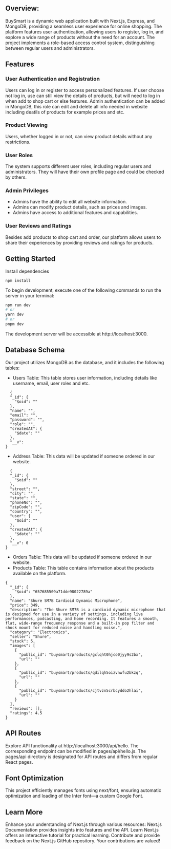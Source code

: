## Overview:
BuySmart is a dynamic web application built with Next.js, Express, and MongoDB, providing a seamless user experience for online shopping. The platform features user authentication, allowing users to register, log in, and explore a wide range of products without the need for an account. The project implements a role-based access control system, distinguishing between regular users and administrators.


## Features
### User Authentication and Registration
Users can log in or register to access personalized features. If user choose not log in, use can still view the details of products, but will need to log in when add to shop cart or else features.
Admin authentication can be added in MongoDB, this role can edit and delete all info needed in website including deatils of products for example prices and etc.
### Product Viewing
Users, whether logged in or not, can view product details without any restrictions.
### User Roles
The system supports different user roles, including regular users and administrators. They will have their own profile page and could be checked by others.
### Admin Privileges
* Admins have the ability to edit all website information.
* Admins can modify product details, such as prices and images.
* Admins have access to additional features and capabilities.
### User Reviews and Ratings
Besides add products to shop cart and order, our platform allows users to share their experiences by providing reviews and ratings for products.
## Getting Started
Install dependencies
```
npm install
```
To begin development, execute one of the following commands to run the server in your terminal:
```bash
npm run dev
# or
yarn dev
# or
pnpm dev
```
The development server will be accessible at http://localhost:3000.

## Database Schema
Our project utilizes MongoDB as the database, and it includes the following tables:
* Users Table: This table stores user information, including details like username, email, user roles and etc.
```
  {
  "_id": {
    "$oid": ""
  },
  "name": "",
  "email": "",
  "password": "",
  "role": "",
  "createdAt": {
    "$date": ""
  },
  "__v": 
}
```

* Address Table: This data will be updated if someone ordered in our website.
```
  {
  "_id": {
    "$oid": ""
  },
  "street": "",
  "city": "",
  "state": "",
  "phoneNo": "",
  "zipCode": "",
  "country": "",
  "user": {
    "$oid": ""
  },
  "createdAt": {
    "$date": ""
  },
  "__v": 0
}
```
* Orders Table: This data will be updated if someone ordered in our website.
* Products Table: This table contains information about the products available on the platform.
```
{
  "_id": {
    "$oid": "657685509a71dde98022789a"
  },
  "name": "Shure SM7B Cardioid Dynamic Microphone",
  "price": 349,
  "description": "The Shure SM7B is a cardioid dynamic microphone that is designed for use in a variety of settings, including live performances, podcasting, and home recording. It features a smooth, flat, wide-range frequency response and a built-in pop filter and shock mount for reduced noise and handling noise.",
  "category": "Electronics",
  "seller": "Shure",
  "stock": 5,
  "images": [
    {
      "public_id": "buysmart/products/gclqht0hjco0jyy9s2bx",
      "url": ""
    },
    {
      "public_id": "buysmart/products/qdilqh5oizvnwfu2bkzq",
      "url": ""
    },
    {
      "public_id": "buysmart/products/cjtvzn5crbcyddo2hlai",
      "url": ""
    }
  ],
  "reviews": [],
  "ratings": 4.5
}
```


## API Routes
Explore API functionality at http://localhost:3000/api/hello. The corresponding endpoint can be modified in pages/api/hello.js. The pages/api directory is designated for API routes and differs from regular React pages.

## Font Optimization
This project efficiently manages fonts using next/font, ensuring automatic optimization and loading of the Inter font—a custom Google Font.


## Learn More

Enhance your understanding of Next.js through various resources:
Next.js Documentation provides insights into features and the API.
Learn Next.js offers an interactive tutorial for practical learning.
Contribute and provide feedback on the Next.js GitHub repository. Your contributions are valued!
